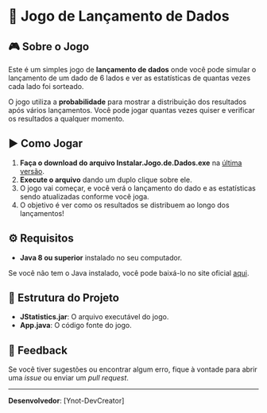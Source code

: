 # 🎲 Jogo de Lançamento de Dados

## 🎮 Sobre o Jogo

Este é um simples jogo de **lançamento de dados** onde você pode simular o lançamento de um dado de 6 lados e ver as estatísticas de quantas vezes cada lado foi sorteado.

O jogo utiliza a **probabilidade** para mostrar a distribuição dos resultados após vários lançamentos. Você pode jogar quantas vezes quiser e verificar os resultados a qualquer momento.

## ▶️ Como Jogar

1. **Faça o download do arquivo Instalar.Jogo.de.Dados.exe** na [última versão](https://github.com/Ynot-DevCreator/JStatistics/releases/tag/v2.0).
2. **Execute o arquivo** dando um duplo clique sobre ele.
3. O jogo vai começar, e você verá o lançamento do dado e as estatísticas sendo atualizadas conforme você joga.
4. O objetivo é ver como os resultados se distribuem ao longo dos lançamentos!

## ⚙️ Requisitos

- **Java 8 ou superior** instalado no seu computador.

Se você não tem o Java instalado, você pode baixá-lo no site oficial [aqui](https://www.java.com).

## 📂 Estrutura do Projeto

- **JStatistics.jar**: O arquivo executável do jogo.
- **App.java**: O código fonte do jogo.

## 💬 Feedback

Se você tiver sugestões ou encontrar algum erro, fique à vontade para abrir uma *issue* ou enviar um *pull request*.

---

**Desenvolvedor**: [Ynot-DevCreator]
